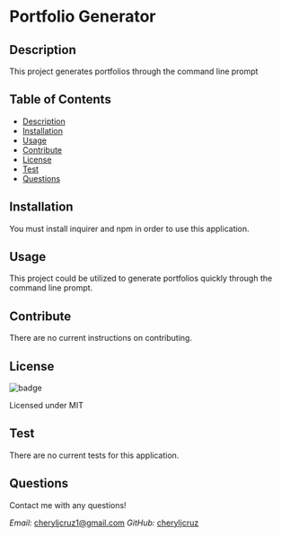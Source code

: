 
  # Portfolio Generator

  ## Description
  This project generates portfolios through the command line prompt

  ## Table of Contents
  - [Description](#description)
  - [Installation](#installation)
  - [Usage](#usage)
  - [Contribute](#contribute)
  - [License](#license)
  - [Test](#test)
  - [Questions](#questions)
  
  ## Installation
  You must install inquirer and npm in order to use this application.

  ## Usage
  This project could be utilized to generate portfolios quickly through the command line prompt.

  ## Contribute
  There are no current instructions on contributing.

  ## License
  ![badge](https://img.shields.io/badge/license-MIT-success)
  
  Licensed under MIT

  ## Test
  There are no current tests for this application.

  ## Questions
  Contact me with any questions!

  _Email:_ [cheryljcruz1@gmail.com](mailto:cheryljcruz1@gmail.com)
  _GitHub:_ [cheryljcruz](https://github.com/cheryljcruz)

